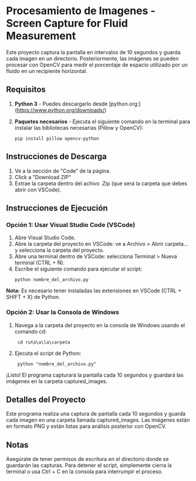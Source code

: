 # Procesamiento de Imagenes - Screen Capture for Fluid Measurement
Este proyecto captura la pantalla en intervalos de 10 segundos y guarda cada imagen en un directorio. Posteriormente, las imágenes se pueden procesar con OpenCV para medir el porcentaje de espacio utilizado por un fluido en un recipiente horizontal.

## Requisitos
1. **Python 3** - Puedes descargarlo desde [python.org:] (https://www.python.org/downloads/)
2. **Paquetes necesarios** - Ejecuta el siguiente comando en la terminal para instalar las bibliotecas necesarias (Pillow y OpenCV):

   ```
   pip install pillow opencv-python
   ```

## Instrucciones de Descarga 
1. Ve a la sección de "Code" de la página. 
2. Click a "Download ZIP" 
3. Extrae la carpeta dentro del achivo .Zip (que será la carpeta que debes abrir con VSCode).

## Instrucciones de Ejecución
### Opción 1: Usar Visual Studio Code (VSCode)

1. Abre Visual Studio Code.
2. Abre la carpeta del proyecto en VSCode: ve a Archivo > Abrir carpeta... y selecciona la carpeta del proyecto.
3. Abre una terminal dentro de VSCode: selecciona Terminal > Nueva terminal (CTRL + Ñ).
4. Escribe el siguiente comando para ejecutar el script:
    ```
    python nombre_del_archivo.py
    ```
**Nota:** Es necesario tener instaladas las extensiones en VSCode (CTRL + SHIFT + X) de Python.

### Opción 2: Usar la Consola de Windows

1. Navega a la carpeta del proyecto en la consola de Windows usando el comando cd:
   ```
    cd ruta\a\la\carpeta
   ```
2. Ejecuta el script de Python:
   ```
    python "nombre_del_archivo.py"
   ```

¡Listo! El programa capturará la pantalla cada 10 segundos y guardará las imágenes en la carpeta captured_images.

## Detalles del Proyecto
Este programa realiza una captura de pantalla cada 10 segundos y guarda cada imagen en una carpeta llamada captured_images. Las imágenes están en formato PNG y están listas para análisis posterior con OpenCV.

## Notas
Asegúrate de tener permisos de escritura en el directorio donde se guardarán las capturas.
Para detener el script, simplemente cierra la terminal o usa Ctrl + C en la consola para interrumpir el proceso.
